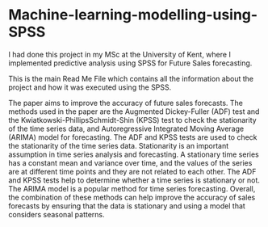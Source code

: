 # Machine-learning-modelling-using-SPSS
I had done this project in my MSc at the University of Kent, where I implemented predictive analysis using SPSS for Future Sales forecasting.

This is the main Read Me File which contains all the information about the project and how it was executed using the SPSS.

The paper aims to improve the accuracy of future sales forecasts. The methods used in the paper are the Augmented Dickey-Fuller (ADF) test and the Kwiatkowski-PhillipsSchmidt-Shin (KPSS) test to check the stationarity of the time series data, and Autoregressive Integrated Moving Average (ARIMA) model for forecasting. The ADF and KPSS tests are used to check the stationarity of the time series data. Stationarity is an important assumption in time series analysis and forecasting. A stationary time series has a constant mean and variance over time, and the values of the series are at different time points and they are not related to each other. The ADF and KPSS tests help to determine whether a time series is stationary or not. The ARIMA model is a popular method for time series forecasting. Overall, the combination of these methods can help improve the accuracy of sales forecasts by ensuring that the data is stationary and using a model that considers seasonal patterns.

